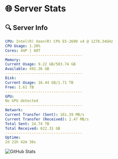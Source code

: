 # 🌐 Server Stats
## 🔍 Server Info
```yaml
CPU: Intel(R) Xeon(R) CPU E5-2699 v4 @ 1278.34GHz
CPU Usage: 1.20%
Cores: 44P | 88T
-----------------------------------
Memory:
Current Usage: 9.22 GB/503.74 GB
Available: 491.36 GB
-----------------------------------
Disk:
Current Usage: 16.44 GB/1.71 TB
Free: 1.61 TB
-----------------------------------
GPU:
No GPU detected
-----------------------------------
Network:
Current Transfer (Sent): 161.39 MB/s
Current Transfer (Received): 2.47 MB/s
Total Sent: 24.74 TB
Total Received: 622.31 GB
-----------------------------------
Uptime:
2d 21h 42m 36s
```
![GitHub Stats](https://img.shields.io/badge/Updated-2025-02-10_20:25:54-blue)